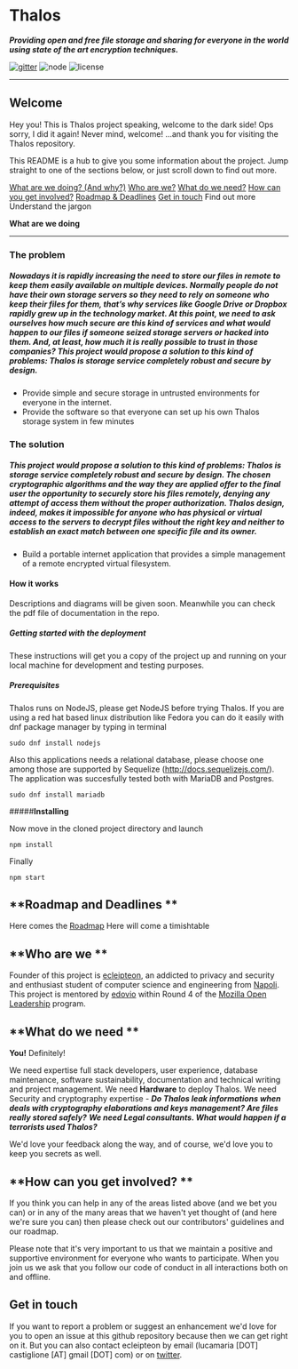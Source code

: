 **Thalos**
==========
***Providing open and free file storage and sharing for everyone in the world using state of the art encryption techniques.***

[![gitter](https://img.shields.io/gitter/room/nwjs/nw.js.svg)](https://gitter.im/mozilla/open-leadership-training) ![node](https://img.shields.io/node/v/gh-badges.svg) ![license](https://img.shields.io/hexpm/l/plug.svg)

----------

**Welcome**
-------

Hey you! This is Thalos project speaking,  welcome to the dark side! Ops sorry, I did it again!
Never mind, welcome! ...and thank you for visiting the Thalos repository.

This README is a hub to give you some information about the project. Jump straight to one of the sections below, or just scroll down to find out more.


[What are we doing? (And why?)](#what-are-we-doing)
[Who are we?](#who-are-we)
[What do we need?](#what-do-we-need)
[How can you get involved?](#how-to-get-involved)
[Roadmap & Deadlines](#roadmap-and-deadlines)
[Get in touch](#get-in-touch)
Find out more
Understand the jargon
    

**What are we doing**


----------
### **The problem**
##### Nowadays it is rapidly increasing the need to store our files in remote to keep them easily available on multiple devices. Normally people do not have their own storage servers so they need to rely on someone who keep their files for them, that’s why services like Google Drive or Dropbox rapidly grew up in the technology market. At this point, we need to ask ourselves how much secure are this kind of services and what would happen to our files if someone seized storage servers or hacked into them. And, at least, how much it is really possible to trust in those companies? This project would propose a solution to this kind of problems: Thalos is storage service completely robust and secure by design.

 - Provide simple and secure storage in untrusted environments for everyone in the internet.
 - Provide the software so that everyone can set up his own Thalos storage system in few minutes


### **The solution**
##### This project would propose a solution to this kind of problems: Thalos is storage service completely robust and secure by design. The chosen cryptographic algorithms and the way they are applied offer to the final user the opportunity to securely store his files remotely, denying any attempt of access them without the proper authorization. Thalos design, indeed, makes it impossible for anyone who has physical or virtual access to the servers to decrypt files without the right key and neither to establish an exact match between one specific file and its owner.

 - Build a portable internet application that provides a simple management of a remote encrypted virtual filesystem.

#### **How it works**
Descriptions and diagrams will be given soon. Meanwhile you can check the pdf file of documentation in the repo.

##### **Getting started with the deployment**

These instructions will get you a copy of the project up and running on your local machine for development and testing purposes. 

##### **Prerequisites**

Thalos runs on NodeJS, please get NodeJS before trying Thalos. If you are using a red hat based linux distribution like Fedora you can do it easily with dnf package manager by typing in terminal

```
sudo dnf install nodejs
```

Also this applications needs a relational database, please choose one among those are supported by Sequelize (http://docs.sequelizejs.com/). The application was succesfully tested both with MariaDB and Postgres.

```
sudo dnf install mariadb

```
#####**Installing**

Now move in the cloned project directory and launch

```
npm install
```

Finally

```
npm start
```



**Roadmap and Deadlines **
---------------------

Here comes the [Roadmap](https://github.com/ecleipteon/Thalos/issues/5)
Here will come a timishtable


**Who are we **
---------------------

Founder of this project is [ecleipteon](https://www.github.com/ecleipteon),  an addicted to privacy and security and enthusiast  student of computer science and engineering from [Napoli](https://www.google.it/maps/place/Naples,+Metropolitan+City+of+Naples/@40.8538487,14.1065184,11z/data=!3m1!4b1!4m5!3m4!1s0x133b0866db7afaeb:0xd23a43cc658cb87e!8m2!3d40.8517746!4d14.2681244?dcr=0).
This project is mentored by [edovio](https://github.com/edovio) within Round 4 of the [Mozilla Open Leadership](https://mozilla.github.io/leadership-training/) program.

**What do we need **
---------------------

**You!** Definitely!

We need expertise full stack developers, user experience, database maintenance, software sustainability, documentation and technical writing and project management. 
We need **Hardware** to deploy Thalos.
We need Security and cryptography expertise - ***Do Thalos leak informations when deals with cryptography elaborations and keys management? Are files really stored safely?***
***We need Legal consultants. What would happen if a terrorists used Thalos?***

We'd love your feedback along the way, and of course, we'd love you to keep you secrets as well.

**How can you get involved? **
---------------------

If you think you can help in any of the areas listed above (and we bet you can) or in any of the many areas that we haven't yet thought of (and here we're sure you can) then please check out our contributors' guidelines and our roadmap.

Please note that it's very important to us that we maintain a positive and supportive environment for everyone who wants to participate. When you join us we ask that you follow our code of conduct in all interactions both on and offline.


**Get in touch**
---------------------

If you want to report a problem or suggest an enhancement we'd love for you to open an issue at this github repository because then we can get right on it. But you can also contact ecleipteon by email (lucamaria [DOT] castiglione [AT] gmail [DOT] com) or on [twitter](https://twitter.com/ecleipteon).
